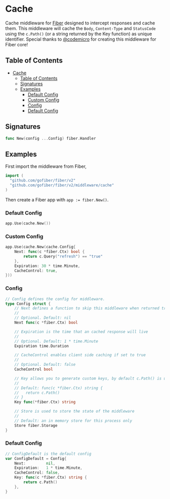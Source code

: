 # Cache
Cache middleware for [Fiber](https://github.com/gofiber/fiber) designed to intercept responses and cache them. This middleware will cache the `Body`, `Content-Type` and `StatusCode` using the `c.Path()` (or a  string returned by the Key function) as unique identifier. Special thanks to [@codemicro](https://github.com/codemicro/fiber-cache) for creating this middleware for Fiber core!

## Table of Contents
- [Cache](#cache)
	- [Table of Contents](#table-of-contents)
	- [Signatures](#signatures)
	- [Examples](#examples)
		- [Default Config](#default-config)
		- [Custom Config](#custom-config)
		- [Config](#config)
		- [Default Config](#default-config-1)


## Signatures
```go
func New(config ...Config) fiber.Handler
```

## Examples
First import the middleware from Fiber,

```go
import (
  "github.com/gofiber/fiber/v2"
  "github.com/gofiber/fiber/v2/middleware/cache"
)
```

Then create a Fiber app with `app := fiber.New()`.

### Default Config
```go
app.Use(cache.New())
```

### Custom Config

```go
app.Use(cache.New(cache.Config{
	Next: func(c *fiber.Ctx) bool {
		return c.Query("refresh") == "true"
	},
	Expiration: 30 * time.Minute,
	CacheControl: true,
}))
```

### Config
```go
// Config defines the config for middleware.
type Config struct {
	// Next defines a function to skip this middleware when returned true.
	//
	// Optional. Default: nil
	Next func(c *fiber.Ctx) bool

	// Expiration is the time that an cached response will live
	//
	// Optional. Default: 1 * time.Minute
	Expiration time.Duration

	// CacheControl enables client side caching if set to true
	//
	// Optional. Default: false
	CacheControl bool

	// Key allows you to generate custom keys, by default c.Path() is used
	//
	// Default: func(c *fiber.Ctx) string {
	//   return c.Path()
	// }
	Key func(*fiber.Ctx) string

	// Store is used to store the state of the middleware
	//
	// Default: an in memory store for this process only
	Store fiber.Storage
}
```

### Default Config
```go
// ConfigDefault is the default config
var ConfigDefault = Config{
	Next:         nil,
	Expiration:   1 * time.Minute,
	CacheControl: false,
	Key: func(c *fiber.Ctx) string {
		return c.Path()
	},
}
```
